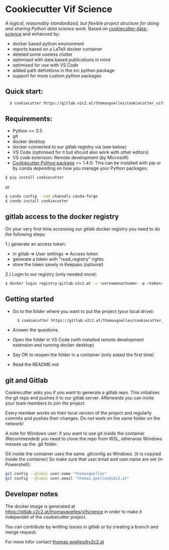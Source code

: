 # Cookiecutter Vif Science

_A logical, reasonably standardized, but flexible project structure for doing and sharing Python data science work._
Based on [cookiecutter-data-science](http://drivendata.github.io/cookiecutter-data-science/) and enhanced by:

* docker based python environment
* reports based on a LaTeX docker container
* deleted some useless clutter
* optimised with data based publications in mind
* optimised for use with VS Code
* added path definitions in the src python package
* support for more custom python packages

## Quick start:

``` bash
  $ cookiecutter https://gitlab.v2c2.at/thomasgoelles/cookiecutter_vifscience.git
```


## Requirements:

 - Python >= 3.5
 - git
 - docker desktop
 - docker connected to our gitlab registry via (see below)
 - VS Code (optimised for it but should also work with other editors)
 - VS code extension: Remote development (by Microsoft)
 - [Cookiecutter Python package](http://cookiecutter.readthedocs.org/en/latest/installation.html) >= 1.4.0: This can be installed with pip or by conda depending on how you manage your Python packages:

``` bash
$ pip install cookiecutter
```

or

``` bash
$ conda config --add channels conda-forge
$ conda install cookiecutter
```

## gitlab access to the docker registry

On your very first time accessing our gitlab docker registry you need to do the following steps:

1.) generate an access token:
* in gitlab => User settings => Access token
* generate a token with "read_registry" rights
* store the token savely in Keepass (optional)

2.) Login to our registry (only needed once):

``` bash
$ docker login registry-gitlab.v2c2.at -u <vornamenachname> -p <token>
```


## Getting started

* Go to the folder where you want to put the project (your local drive):

  ``` bash
    $ cookiecutter https://gitlab.v2c2.at/thomasgoelles/cookiecutter_vifscience.git
  ```

* Answer the questions
* Open the folder in VS Code (with installed remote development extension and running docker desktop)
* Say OK to reopen the folder in a container (only asked the first time)
* Read the README.md

## git and Gitlab

Cookiecutter asks you if you want to generate a gitlab repo. This initialises the git repo and pushes it to our gitlab server.
Afterwards you can invite your team members to join the project.

Every member works on their local version of the project and regularly commits and pushes their changes.
Do not work on the same folder on the network!

A note for Windows user: if you want to use git inside the container (Recommended) you need to clone the repo from WSL,
otherwise Windows  messes up the .git folder.

Git inside the container uses the same .gitconfig as Windows. (it is copyied inside the container)
So make sure that user.email and user.name are set (in Powershell):

``` bash
git config --global user.name "thomasgoelles"
git config --global user.email "thomas.goelles@v2c2.at"
```

## Developer notes

The docker image is generated at https://gitlab.v2c2.at/thomasgoelles/vifscience in order to make it independet of the cookiecutter project.

You can contribute by writting issues in gitlab or by creating a branch and merge request.

For more infor contact thomas.goelles@v2c2.at